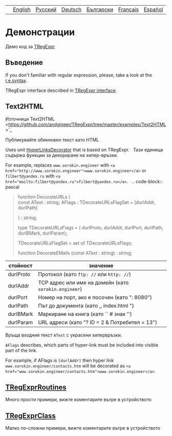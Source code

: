 |     |         |                                                                |                                                                |                                                                  |                                                                 |                                                                |
|-----|---------|----------------------------------------------------------------|----------------------------------------------------------------|------------------------------------------------------------------|-----------------------------------------------------------------|----------------------------------------------------------------|
|     | [English](https://regex.sorokin.engineer/demos/) | [Русский](https://regex.sorokin.engineer/ru/demos/) | [Deutsch](https://regex.sorokin.engineer/de/demos/) | [Български](https://regex.sorokin.engineer/bg/demos/) | [Français](https://regex.sorokin.engineer/fr/demos/) | [Español](https://regex.sorokin.engineer/es/demos/) |

# Демонстрации

Демо код за [TRegExpr](../tregexpr/)

## Въведение

If you don't familiar with regular expression, please, take a look at
the [r.e.syntax](../regular_expressions/).

TRegExpr interface described in [TRegExpr interface](../tregexpr/).

## Text2HTML

Източници Text2HTML
\<<https://github.com/andgineer/TRegExpr/tree/master/examples/Text2HTML>\>\`\_

Публикувайте обикновен текст като HTML

Uses unit
[HyperLinksDecorator](https://github.com/andgineer/TRegExpr/blob/master/src/HyperLinksDecorator.pas)
that is based on TRegExpr.   Тази единица съдържа функции за декориране
на хипер-връзки.

For example, replaces `www.sorokin.engineer` with
`<a href="http://www.sorokin.engineer">www.sorokin.engineer</a>` or
`filbert@yandex.ru` with
`<a href="mailto:filbert@yandex.ru">filbert@yandex.ru</a>`.   ..
code-block:: pascal

> function DecorateURLs (  
> const AText : string; AFlags : TDecorateURLsFlagSet = \[durlAddr,
> durlPath\]
>
> ) : string;
>
> type TDecorateURLsFlags = ( durlProto, durlAddr, durlPort, durlPath,
> durlBMark, durlParam);
>
> TDecorateURLsFlagSet = set of TDecorateURLsFlags;
>
> function DecorateEMails (const AText : string) : string;  

| стойност   | значение                                                     |
|------------|--------------------------------------------------------------|
| durlProto  | Протокол (като `ftp: //` или `http: //`)                     |
| durlAddr   | TCP адрес или име на домейн (като `sorokin.engineer`)        |
| durlPort   | Номер на порт, ако е посочен (като &quot;: 8080&quot;)       |
| durlPath   | Път до документа (като ,, index.html &quot;)                 |
| durlBMark  | Маркиране на книга (като \`\` \# знак &#39;&#39;)            |
| durlParam  | URL адреси (като &quot;? ID = 2 &amp; Потребител = 13&quot;) |

Връща входния текст `AText` с украсени хипервръзки.

`AFlags` describes, which parts of hyper-link must be included into
visible part of the link.

For example, if <span class="title-ref">AFlags</span> is `[durlAddr]`
then hyper link `www.sorokin.engineer/contacts.htm` will be decorated as
`<a href="www.sorokin.engineer/contacts.htm">www.sorokin.engineer</a>`.

## [TRegExprRoutines](https://github.com/andgineer/TRegExpr/tree/master/examples/TRegExprRoutines)

Много прости примери, вижте коментарите вътре в устройството

## [TRegExprClass](https://github.com/andgineer/TRegExpr/tree/master/examples/TRegExprClass)

Малко по-сложни примери, вижте коментарите вътре в устройството

